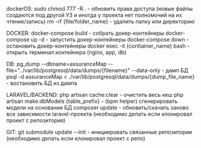 dockerOS:
sudo chmod 777 -R .         - обновить права доступа (новые файлы создаются под другой УЗ и иногда у проекта нет полномочий на их чтение/запись)
rm -rf {file/folder_name}   - удалить папку или директорию

DOCKER:
docker-compose build        - собрать докер-контейнеры
docker-compose up -d        - запустить докер-контейнеры
docker-compose down         - остановить докер-контейнеры
docker exec -it {contiainer_name} bash          - открыть терминал контейнера (nginx, app, db)

DB:
pg_dump --dbname=assuranceMap --file="../var/lib/postgresql/data/dumps/{filename}" --data-only      - дамп БД
psql -d assuranceMap < ./var/lib/postgresql/data/dumps/{dump_file_name}      - востановить БД из дампа

LARAVEL/BACKEND:
php artisan cache:clear     - очистить весь кеш
php artisan make:dbModels {table_prefix}        -  (bpm helper) сгенерировать модели на основании БД
composer update     - обновить/скачать заново все зависимости laravel-проекта (необходимо делать если клонировал проект с репозитория)

GIT:
git submodule update --init     - инициировать связанные репозитории (необходимо делать если клонировал проект с репо)
